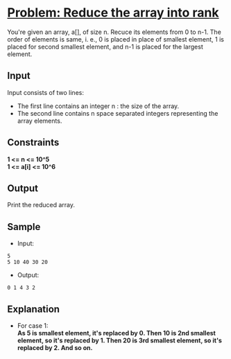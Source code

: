# [Problem: Reduce the array into rank](https://my.newtonschool.co/playground/code/dxs6xaymjx5w)

You're given an array, a[], of size n. Recuce its elements from 0 to n-1. The order of elements is same, i. e.,  0 is placed in place of smallest element,  1 is placed for second smallest element, and n-1 is placed for the largest element.

## Input

Input consists of two lines:
- The first line contains an integer n : the size of the array.
- The second line contains n space separated integers representing the array elements.

## Constraints

**1 <= n <= 10^5 <br>
1 <= a[i] <= 10^6**

## Output

Print the reduced array.

## Sample

- Input:
```
5
5 10 40 30 20
```

- Output:
```
0 1 4 3 2
```

## Explanation

- For case 1: <br> **As 5 is smallest element, it's replaced by 0. Then 10 is 2nd smallest element, so it's replaced by 1. Then 20 is 3rd smallest element, so it's replaced by 2. And so on.**
